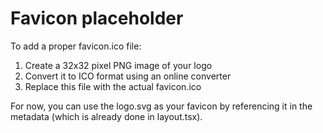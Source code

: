 # Favicon placeholder

To add a proper favicon.ico file:

1. Create a 32x32 pixel PNG image of your logo
2. Convert it to ICO format using an online converter
3. Replace this file with the actual favicon.ico

For now, you can use the logo.svg as your favicon by referencing it in the metadata (which is already done in layout.tsx).

